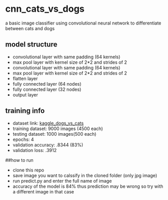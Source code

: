 # cnn_cats_vs_dogs
a basic image classifier using convolutional neural network to differentiate between cats and dogs  

## model structure
- convolutional layer with same padding (64 kernels)
- max pool layer with kernel size of 2*2 and strides of 2
- convolutional layer with same padding (64 kernels)
- max pool layer with kernel size of 2*2 and strides of 2
- flatten layer
- fully connected layer (64 nodes)
- fully connected layer (32 nodes)
- output layer

## training info
- dataset link: [kaggle_dogs_vs_cats](https://www.kaggle.com/c/dogs-vs-cats/data)
- training dataset: 9000 images (4500 each)
- testing dataset: 1000 images(500 each)
- epochs: 4
- validation accuracy: .8344 (83%)
- validation loss: .3912

##how to run
- clone this repo
- save image you want to calssify in the cloned folder (only jpg image)
- run predict.py and enter the full name of image
- accuracy of the model is 84% thus prediction may be wrong so try with a different image in that case
